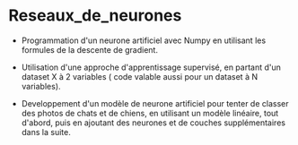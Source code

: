 # Reseaux_de_neurones
* Programmation d'un neurone artificiel avec Numpy en utilisant les formules de la descente de gradient.

* Utilisation d'une approche d'apprentissage supervisé, en partant d'un dataset X à 2 variables ( code valable aussi pour un dataset à N variables).

* Developpement d'un modèle de neurone artificiel pour tenter de classer des photos de chats et de chiens, en utilisant un modèle linéaire, tout d'abord, puis en ajoutant des neurones et de couches supplémentaires dans la suite.
